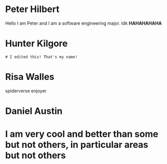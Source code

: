 # Peter Hilbert
Hello I am Peter and I am a software engineering major. Idk **HAHAHAHAHA**

# Hunter Kilgore
	# I edited this! That's my name!

# Risa Walles
spiderverse enjoyer

# Daniel Austin
# I am very cool and better than some but not others, in particular areas but not others
